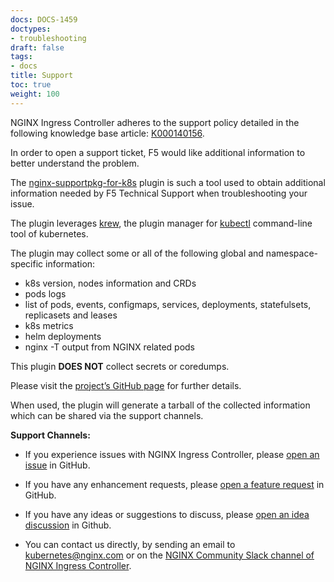 ```yaml
---
docs: DOCS-1459
doctypes:
- troubleshooting
draft: false
tags:
- docs
title: Support
toc: true
weight: 100
---
```

NGINX Ingress Controller adheres to the support policy detailed in the following knowledge base article: [K000140156](https://my.f5.com/manage/s/article/K000140156).

In order to open a support ticket, F5 would like additional information to better understand the problem.

The [nginx-supportpkg-for-k8s](https://github.com/nginxinc/nginx-supportpkg-for-k8s) plugin is such a tool used to obtain additional information needed by F5 Technical Support when troubleshooting your issue.

The plugin leverages [krew](https://krew.sigs.k8s.io), the plugin manager for [kubectl](https://kubernetes.io/docs/reference/kubectl/) command-line tool of kubernetes.

The plugin may collect some or all of the following global and namespace-specific information:
* k8s version, nodes information and CRDs
* pods logs
* list of pods, events, configmaps, services, deployments, statefulsets, replicasets and leases
* k8s metrics
* helm deployments
* nginx -T output from NGINX related pods

This plugin **DOES NOT** collect secrets or coredumps.

Please visit the [project’s GitHub page](https://github.com/nginxinc/nginx-supportpkg-for-k8s) for further details.

When used, the plugin will generate a tarball of the collected information which can be shared via the support channels.


**Support Channels:**

- If you experience issues with NGINX Ingress Controller, please [open an issue](https://github.com/nginxinc/kubernetes-ingress/issues/new?assignees=&labels=bug%2Cneeds+triage&projects=&template=BUG-REPORT.yml&title=%5BBug%5D%3A+) in GitHub.

- If you have any enhancement requests, please [open a feature request](https://github.com/nginxinc/kubernetes-ingress/issues/new?assignees=&labels=proposal&projects=&template=feature_request.md&title=) in GitHub.

- If you have any ideas or suggestions to discuss, please [open an idea discussion](https://github.com/nginxinc/kubernetes-ingress/discussions/categories/ideas) in Github.

- You can contact us directly, by sending an email to [kubernetes@nginx.com](mailto:kubernetes@nginx.com) or on the [NGINX Community Slack channel of NGINX Ingress Controller](https://nginxcommunity.slack.com/channels/nginx-ingress-controller).
